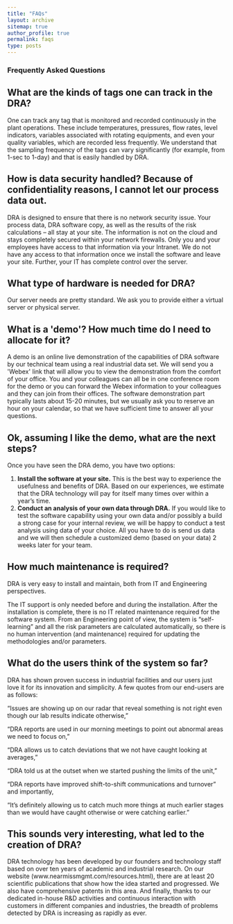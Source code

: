 ```yaml
---
title: "FAQs"
layout: archive
sitemap: true
author_profile: true
permalink: faqs
type: posts
---
```


<h3 class="archive__subtitle">Frequently Asked Questions</h3>

<h2 class="archive__item-title">What are the kinds of tags one can track in the DRA?</h2>
<p>One can track any tag that is monitored and recorded continuously in the plant operations. These include temperatures, pressures, flow rates, level indicators, variables associated with rotating equipments, and even your quality variables, which are recorded less frequently. We understand that the sampling frequency of the tags can vary significantly (for example, from 1-sec to 1-day) and that is easily handled by DRA. </p>

<h2 class="archive__item-title">How is data security handled? Because of confidentiality reasons, I cannot let our process data out.</h2>
<p>DRA is designed to ensure that there is no network security issue. Your process data, DRA software copy, as well as the results of the risk calculations – all stay at your site. The information is not on the cloud and stays completely secured within your network firewalls. Only you and your employees have access to that information via your Intranet. We do not have any access to that information once we install the software and leave your site. Further, your IT has complete control over the server. </p>

<h2 class="archive__item-title">What type of hardware is needed for DRA?</h2>
<p>Our server needs are pretty standard. We ask you to provide either a virtual server or physical server.</p>

<h2 class="archive__item-title">What is a 'demo'? How much time do I need to allocate for it?</h2>
<p>A demo is an online live demonstration of the capabilities of DRA software by our technical team using a real industrial data set. We will send you a 'Webex' link that will allow you to view the demonstration from the comfort of your office. You and your colleagues can all be in one conference room for the demo or you can forward the Webex information to your colleagues and they can join from their offices. The software demonstration part typically lasts about 15-20 minutes, but we usually ask you to reserve an hour on your calendar, so that we have sufficient time to answer all your questions.</p>

<h2 class="archive__item-title">Ok, assuming I like the demo, what are the next steps?</h2>
<p>Once you have seen the DRA demo, you have two options:</p>
<p><ol>
<li><b>Install the software at your site.</b> This is the best way to experience the usefulness and benefits of DRA. Based on our experiences, we estimate that the DRA technology will pay for itself many times over within a year’s time. </li>
<li><b>Conduct an analysis of your own data through DRA.</b> If you would like to test the software capability using your own data and/or possibly a build a strong case for your internal review, we will be happy to conduct a test analysis using data of your choice. All you have to do is send us data and we will then schedule a customized demo (based on your data) 2 weeks later for your team.</li></ol></p>

<h2 class="archive__item-title">How much maintenance is required? </h2>
<p>DRA is very easy to install and maintain, both from IT and Engineering perspectives.</p>
<p>The IT support is only needed before and during the installation. After the installation is complete, there is no IT related maintenance required for the software system. From an Engineering point of view, the system is “self-learning” and all the risk parameters are calculated automatically, so there is no human intervention (and maintenance) required for updating the methodologies and/or parameters.</p>

<h2 class="archive__item-title">What do the users think of the system so far?</h2>
<p>DRA has shown proven success in industrial facilities and our users just love it for its innovation and simplicity. A few quotes from our end-users are as follows: </p>

<p>“Issues are showing up on our radar that reveal something is not right even though our lab results indicate otherwise,” </p>

<p>“DRA reports are used in our morning meetings to point out abnormal areas we need to focus on,” </p>

<p>“DRA allows us to catch deviations that we not have caught looking at averages,” </p>

<p>“DRA told us at the outset when we started pushing the limits of the unit,” </p>

<p>“DRA reports have improved shift-to-shift communications and turnover” and importantly, </p>

<p>“It’s definitely allowing us to catch much more things at much earlier stages than we would have caught otherwise or were catching earlier.”</p>

<h2 class="archive__item-title">This sounds very interesting, what led to the creation of DRA? </h2>
<p>DRA technology has been developed by our founders and technology staff based on over ten years of academic and industrial research. On our website (www.nearmissmgmt.com/resources.html), there are at least 20 scientific publications that show how the idea started and progressed. We also have comprehensive patents in this area. And finally, thanks to our dedicated in-house R&D activities and continuous interaction with customers in different companies and industries, the breadth of problems detected by DRA is increasing as rapidly as ever.</p>
